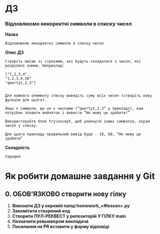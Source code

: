 # ДЗ

### **Відловлюємо некоректні символи в списку чисел**

**Назва**
    
    Відловлюємо некоректні символи в списку чисел
    
**Опис ДЗ**
    
    Створіть масив зі строками, які будуть складатися з чисел, які розділені комою. Наприклад:
    
    ["1,2,3,4",
    "1,2,3,4,50"
    "qwerty1,2,3"]
    

    Для кожного елементу списку виведіть суму всіх чисел (створіть нову функцію для цього).
    
    Якщо є символи, що не є числами (”qwerty1,2,3” у прикладі), вам потрібно зловити вийняток і вивести “Не можу це зробити!”
    
    Використовуйте блок try\except, щоб уникнути інших символів, окрім чисел у списку.
    
    Для цього прикладу правильний вивід буде - 10, 60, “Не можу це зробити”
    
**Складність**
    
    Середня
    

# Як робити домашне завдання у Git

## 0. ОБОВ’ЯЗКОВО створити нову гілку

1. **Виконати ДЗ у окремій папці homework_<#lesson>.py**
2. **Закомітити створений код**
3. **Створити ПУЛ-РЕКВЕСТ у репозиторій У ГІЛКУ main**    
4. **Назначити ревьювером викладача**
5. **Посилання на PR вставити у форму відповіді**